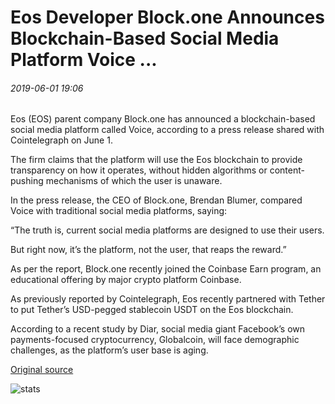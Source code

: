 # Eos Developer Block.one Announces Blockchain-Based Social Media Platform Voice ...

###### 2019-06-01 19:06

Eos (EOS) parent company Block.one has announced a blockchain-based social media platform called Voice, according to a press release shared with Cointelegraph on June 1.

The firm claims that the platform will use the Eos blockchain to provide transparency on how it operates, without hidden algorithms or content-pushing mechanisms of which the user is unaware.

In the press release, the CEO of Block.one, Brendan Blumer, compared Voice with traditional social media platforms, saying:

“The truth is, current social media platforms are designed to use their users.

But right now, it’s the platform, not the user, that reaps the reward.”

As per the report, Block.one recently joined the Coinbase Earn program, an educational offering by major crypto platform Coinbase.

As previously reported by Cointelegraph, Eos recently partnered with Tether to put Tether’s USD-pegged stablecoin USDT on the Eos blockchain.

According to a recent study by Diar, social media giant Facebook’s own payments-focused cryptocurrency, Globalcoin, will face demographic challenges, as the platform’s user base is aging.

[Original source](https://cointelegraph.com/news/eos-developer-blockone-announces-blockchain-based-social-media-platform-voice)

![stats](https://c.statcounter.com/11760860/0/a89fa40b/1/ "stats")